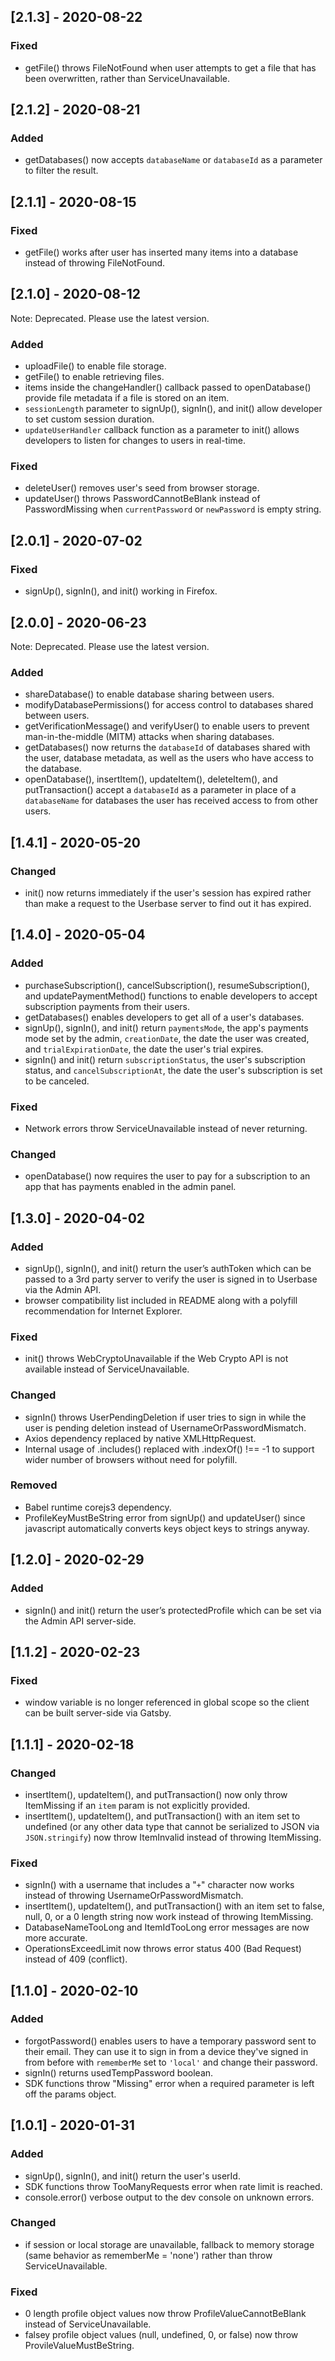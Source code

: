 ## [2.1.3] - 2020-08-22
### Fixed
- getFile() throws FileNotFound when user attempts to get a file that has been overwritten, rather than ServiceUnavailable.

## [2.1.2] - 2020-08-21
### Added
- getDatabases() now accepts `databaseName` or `databaseId` as a parameter to filter the result.

## [2.1.1] - 2020-08-15
### Fixed
- getFile() works after user has inserted many items into a database instead of throwing FileNotFound.

## [2.1.0] - 2020-08-12
Note: Deprecated. Please use the latest version.

### Added
- uploadFile() to enable file storage.
- getFile() to enable retrieving files.
- items inside the changeHandler() callback passed to openDatabase() provide file metadata if a file is stored on an item.
- `sessionLength` parameter to signUp(), signIn(), and init() allow developer to set custom session duration.
- `updateUserHandler` callback function as a parameter to init() allows developers to listen for changes to users in real-time.

### Fixed
- deleteUser() removes user's seed from browser storage.
- updateUser() throws PasswordCannotBeBlank instead of PasswordMissing when `currentPassword` or `newPassword` is empty string.

## [2.0.1] - 2020-07-02
### Fixed
- signUp(), signIn(), and init() working in Firefox.

## [2.0.0] - 2020-06-23
Note: Deprecated. Please use the latest version.

### Added
- shareDatabase() to enable database sharing between users.
- modifyDatabasePermissions() for access control to databases shared between users.
- getVerificationMessage() and verifyUser() to enable users to prevent man-in-the-middle (MITM) attacks when sharing databases.
- getDatabases() now returns the `databaseId` of databases shared with the user, database metadata, as well as the users who have access to the database.
- openDatabase(), insertItem(), updateItem(), deleteItem(), and putTransaction() accept a `databaseId` as a parameter in place of a `databaseName` for databases the user has received access to from other users.

## [1.4.1] - 2020-05-20
### Changed
- init() now returns immediately if the user's session has expired rather than make a request to the Userbase server to find out it has expired.

## [1.4.0] - 2020-05-04
### Added
- purchaseSubscription(), cancelSubscription(), resumeSubscription(), and updatePaymentMethod() functions to enable developers to accept subscription payments from their users.
- getDatabases() enables developers to get all of a user's databases.
- signUp(), signIn(), and init() return `paymentsMode`, the app's payments mode set by the admin, `creationDate`, the date the user was created, and `trialExpirationDate`, the date the user's trial expires.
- signIn() and init() return `subscriptionStatus`, the user's subscription status, and `cancelSubscriptionAt`, the date the user's subscription is set to be canceled.

### Fixed
- Network errors throw ServiceUnavailable instead of never returning.

### Changed
- openDatabase() now requires the user to pay for a subscription to an app that has payments enabled in the admin panel.

## [1.3.0] - 2020-04-02
### Added
- signUp(), signIn(), and init() return the user’s authToken which can be passed to a 3rd party server to verify the user is signed in to Userbase via the Admin API.
- browser compatibility list included in README along with a polyfill recommendation for Internet Explorer.

### Fixed
- init() throws WebCryptoUnavailable if the Web Crypto API is not available instead of ServiceUnavailable.

### Changed
- signIn() throws UserPendingDeletion if user tries to sign in while the user is pending deletion instead of UsernameOrPasswordMismatch.
- Axios dependency replaced by native XMLHttpRequest.
- Internal usage of .includes() replaced with .indexOf() !== -1 to support wider number of browsers without need for polyfill.

### Removed
- Babel runtime corejs3 dependency.
- ProfileKeyMustBeString error from signUp() and updateUser() since javascript automatically converts keys object keys to strings anyway.

## [1.2.0] - 2020-02-29
### Added
- signIn() and init() return the user’s protectedProfile which can be set via the Admin API server-side.

## [1.1.2] - 2020-02-23
### Fixed
- window variable is no longer referenced in global scope so the client can be built server-side via Gatsby.

## [1.1.1] - 2020-02-18
### Changed
- insertItem(), updateItem(), and putTransaction() now only throw ItemMissing if an `item` param is not explicitly provided.
- insertItem(), updateItem(), and putTransaction() with an item set to undefined (or any other data type that cannot be serialized to JSON via `JSON.stringify`) now throw ItemInvalid instead of throwing ItemMissing.

### Fixed
- signIn() with a username that includes a "`+`" character now works instead of throwing UsernameOrPasswordMismatch.
- insertItem(), updateItem(), and putTransaction() with an item set to false, null, 0, or a 0 length string now work instead of throwing ItemMissing.
- DatabaseNameTooLong and ItemIdTooLong error messages are now more accurate.
- OperationsExceedLimit now throws error status 400 (Bad Request) instead of 409 (conflict).


## [1.1.0] - 2020-02-10
### Added
- forgotPassword() enables users to have a temporary password sent to their email. They can use it to sign in from a device they've signed in from before with `rememberMe` set to `'local'` and change their password.
- signIn() returns usedTempPassword boolean.
- SDK functions throw "Missing" error when a required parameter is left off the params object.

## [1.0.1] - 2020-01-31
### Added
- signUp(), signIn(), and init() return the user's userId.
- SDK functions throw TooManyRequests error when rate limit is reached.
- console.error() verbose output to the dev console on unknown errors.

### Changed
- if session or local storage are unavailable, fallback to memory storage (same behavior as rememberMe = 'none') rather than throw ServiceUnavailable.

### Fixed
- 0 length profile object values now throw ProfileValueCannotBeBlank instead of ServiceUnavailable.
- falsey profile object values (null, undefined, 0, or false) now throw ProvileValueMustBeString.
